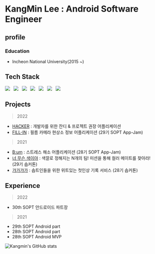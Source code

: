 # KangMin Lee : Android Software Engineer

## profile
### Education
* Incheon National University(2015 ~)<br>

## Tech Stack
<p align="left">
<img src="https://img.shields.io/badge/Kotlin-0095D5?style=flat-square&logo=Kotlin&logoColor=white"/></a> &nbsp
<img src="https://img.shields.io/badge/Java-007396?style=flat-square&logo=Java&logoColor=white"/></a> &nbsp 
<img src="https://img.shields.io/badge/Android-3DDC84?style=flat-square&logo=Android&logoColor=white"/></a> &nbsp
<img src="https://img.shields.io/badge/Notion-000000?style=flat-square&logo=notion&logoColor=white"/></a> &nbsp
<img src="https://img.shields.io/badge/Slack-4A154B?style=flat-square&logo=slack&logoColor=white"/></a> &nbsp 
<img src="https://img.shields.io/badge/Git-f05030?style=flat-square&logo=Git&logoColor=white"/></a> &nbsp 
<img src="https://img.shields.io/badge/GitHub-black?style=flat-square&logo=GitHub&logoColor=white"/></p>

## Projects
> 2022
* [HACKER](https://github.com/zaranaramorimori/HACKER-ANDROID) : 개발자를 위한 잔디 & 프로젝트 권장 어플리케이션
* [FILL-IN](https://github.com/TeamFILL-IN/Fill-Android) : 필름 카메라 현상소 정보 어플리케이션 (29기 SOPT App-Jam)

> 2021
* [B:um](https://github.com/TeamB-um/B-umAndroid) : 스트레스 해소 어플리케이션 (28기 SOPT App-Jam)
* [너 무슨 색이야](https://github.com/TeamWhatColor/WhatColorAndroid) : 색깔로 정해지는 N개의 팀! 미션을 통해 컬러 메이트를 찾아라! (29기 솝커톤)
* [갸가갸가](https://github.com/TeamGaGaGaGa/GaGaGaGaAndroid) : 솝트인들을 위한 위트있는 첫인상 기록 서비스 (28기 솝커톤) 

## Experience
> 2022
- 30th SOPT 안드로이드 파트장

> 2021
- 29th SOPT Android part
- 28th SOPT Android part
- 28th SOPT Android MVP

![Kangmin's GitHub stats](https://github-readme-stats.vercel.app/api?username=kkk5474096&hide=stars,issues&show_icons=true&theme=radical)


